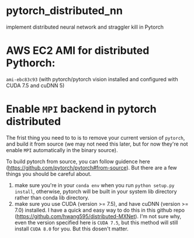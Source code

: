 # pytorch_distributed_nn
implement distributed neural network and straggler kill in Pytorch

# AWS EC2 AMI for distributed Pythorch:
`ami-ebc83c93` (with pytorch/pytorch vision installed and configured with CUDA 7.5 and cuDNN 5)

# Enable `MPI` backend in pytorch distributed
The frist thing you need to to is to remove your current version of `pytorch`, and build it from source (we may not need this later, but for now they're not enable `MPI` automatically in the binary source).

To build pytorch from source, you can follow guidence here (https://github.com/pytorch/pytorch#from-source). But there are a few things you should be careful about.

1. make sure you're in your `conda env` when you run `python setup.py install`, otherwise, pytorch will be built in your system lib directory rather than conda lib directory.
2. make sure you use CUDA (version >= 7.5), and have cuDNN (version >= 7.0) installed. I have a quick and easy way to do this in this github repo (https://github.com/hwang595/distributed-MXNet). I'm not sure why, even the version specified here is `CUDA 7.5`, but this method will still install `CUDA 8.0` for you. But this dosen't matter.
